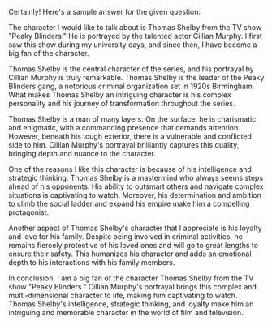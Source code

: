 Certainly! Here's a sample answer for the given question:

The character I would like to talk about is Thomas Shelby from the TV show "Peaky Blinders." He is portrayed by the talented actor Cillian Murphy. I first saw this show during my university days, and since then, I have become a big fan of the character.

Thomas Shelby is the central character of the series, and his portrayal by Cillian Murphy is truly remarkable. Thomas Shelby is the leader of the Peaky Blinders gang, a notorious criminal organization set in 1920s Birmingham. What makes Thomas Shelby an intriguing character is his complex personality and his journey of transformation throughout the series.

Thomas Shelby is a man of many layers. On the surface, he is charismatic and enigmatic, with a commanding presence that demands attention. However, beneath his tough exterior, there is a vulnerable and conflicted side to him. Cillian Murphy's portrayal brilliantly captures this duality, bringing depth and nuance to the character.

One of the reasons I like this character is because of his intelligence and strategic thinking. Thomas Shelby is a mastermind who always seems steps ahead of his opponents. His ability to outsmart others and navigate complex situations is captivating to watch. Moreover, his determination and ambition to climb the social ladder and expand his empire make him a compelling protagonist.

Another aspect of Thomas Shelby's character that I appreciate is his loyalty and love for his family. Despite being involved in criminal activities, he remains fiercely protective of his loved ones and will go to great lengths to ensure their safety. This humanizes his character and adds an emotional depth to his interactions with his family members.

In conclusion, I am a big fan of the character Thomas Shelby from the TV show "Peaky Blinders." Cillian Murphy's portrayal brings this complex and multi-dimensional character to life, making him captivating to watch. Thomas Shelby's intelligence, strategic thinking, and loyalty make him an intriguing and memorable character in the world of film and television.